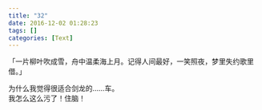 ```yaml
---
title: "32"
date: 2016-12-02 01:28:23
tags: []
categories: [Text]
---
```


<p dir="ltr"  >「一片柳叶吹成雪，舟中温柔海上月。记得人间最好，一笑照夜，梦里失约歌里借。」</p> 
<p dir="ltr"  >为什么我觉得很适合剑龙的……车。<br />我怎么这么污了！住脑！</p>
